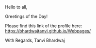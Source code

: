 Hello to all,

Greetings of the Day!

Please find this link of the profile here: https://bhardwajtanvi.github.io/Webpages/ 

With Regards,
Tanvi Bhardwaj
